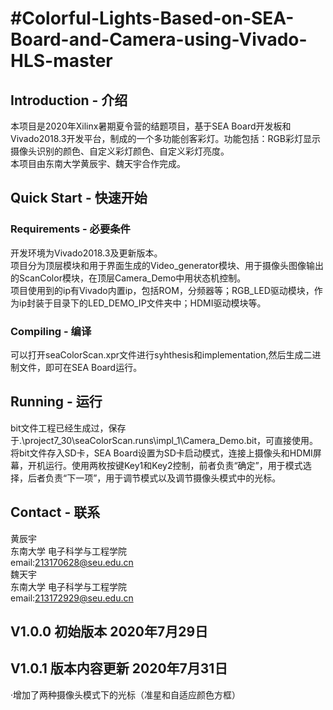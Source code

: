 #Colorful-Lights-Based-on-SEA-Board-and-Camera-using-Vivado-HLS-master
===
## Introduction - 介绍
  本项目是2020年Xilinx暑期夏令营的结题项目，基于SEA Board开发板和Vivado2018.3开发平台，制成的一个多功能创客彩灯。功能包括：RGB彩灯显示摄像头识别的颜色、自定义彩灯颜色、自定义彩灯亮度。<br>
  本项目由东南大学黄辰宇、魏天宇合作完成。
## Quick Start - 快速开始
### Requirements - 必要条件
  开发环境为Vivado2018.3及更新版本。<br>
  项目分为顶层模块和用于界面生成的Video_generator模块、用于摄像头图像输出的ScanColor模块，在顶层Camera_Demo中用状态机控制。<br>
  项目使用到的ip有Vivado内置ip，包括ROM，分频器等；RGB_LED驱动模块，作为ip封装于目录下的LED_DEMO_IP文件夹中；HDMI驱动模块等。
### Compiling - 编译
  可以打开seaColorScan.xpr文件进行syhthesis和implementation,然后生成二进制文件，即可在SEA Board运行。<br>
## Running - 运行
  bit文件工程已经生成过，保存于.\project7_30\seaColorScan.runs\impl_1\Camera_Demo.bit，可直接使用。
  将bit文件存入SD卡，SEA Board设置为SD卡启动模式，连接上摄像头和HDMI屏幕，开机运行。使用两枚按键Key1和Key2控制，前者负责“确定”，用于模式选择，后者负责“下一项”，用于调节模式以及调节摄像头模式中的光标。
## Contact - 联系
  黄辰宇<br>
  东南大学 电子科学与工程学院<br>
  email:213170628@seu.edu.cn<br>
  魏天宇<br>
  东南大学 电子科学与工程学院<br>
  email:213172929@seu.edu.cn

## V1.0.0 初始版本 2020年7月29日
## V1.0.1 版本内容更新 2020年7月31日
·增加了两种摄像头模式下的光标（准星和自适应颜色方框）
  
